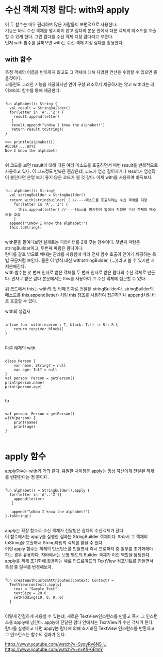 # 수신 객체 지정 람다: with와 apply
이 두 함수는 매우 편리하며 많은 사람들이 보편적으로 사용한다.   
기능은 바로 수신 객체를 명시하지 않고 람다의 본문 안에서 다른 객체의 메소드를 호출할 수 있게 한다. 그런 람다를 수신 객체 지정 람다라고 부른다.   
먼저 with 함수를 살펴보면 with는 수신 객체 지정 람다를 활용한다.   

## with 함수
특정 객체의 이름을 반복하지 않고도 그 객체에 대해 다양한 연산을 수행할 수 있으면 좋을것이다.   
코틀린도 그러한 기능을 제공하지만 언어 구성 요소로서 제공하지는 않고 with라는 라이브러리 함수를 통해 제공한다.

<pre>
<code>
fun alphabet(): String {
  val result = StringBuilder()
  for(letter in 'A'..'Z') {
    result.append(letter)
   }
   result.append("\nNow I know the alphabet!")
   return result.toString()
}

>>> println(alphabet())
ABCDEF....WXYZ
Now I know the alphabet!
</code>
</pre>

위 코드를 보면 result에 대해 다른 여러 메소드를 호출하면서 매번 result를 반복적으로 사용하고 있다. 이 코드정도 반복은 괜찮은데, 코드가 엄청 길어지거나 result가 엄청많이 불린다면 분명 보기 좋지 않은 코드가 될 것 같다. 이제 with를 사용하여 바꿔보자.

<pre>
<code>
fun alphabet(): String{
  val stringBuilder = StringBuilder()
  return with(stringbuilder) { //----메소드를 호출하려는 수신 객체를 지정
    for(letter in 'A'..'Z') {
      this.append(letter) //----this를 명시하여 앞에서 지정한 수신 객체의 메소드를 호출
    }
  append("\nNow I know the alphabet!")
  this.toString()
</code>
</pre>

with문을 들여다보면 실제로는 파라미터를 2개 갖는 함수이다. 첫번째 파람은 stringBuilder이고, 두번째 파람은 람다이다.   
람다를 괄호 밖으로 빼내는 관례를 사용함에 따라 전체 함수 호출이 언어가 제공하는 특별 구문처럼 보인다. 물론 이 방식 대신 with(stringBulder, {...})라고 쓸 수 있지만 지저분해진다.   
with 함수는 첫 번째 인자로 받은 객체를 두 번째 인자로 받은 람다의 수신 객체로 만든다. 인자로 받은 람다 본문에서는 this를 사용하여 그 수신 객체에 접근할 수 있다.

위 코드에서 this는 with의 첫 번째 인자로 전달된 stringBuilder다. stringBuilder의 메소드를 this.append(letter) 처럼 this 참조를 사용하여 접근하거나 append처럼 바로 호출할 수 있다.

with의 생김새
<pre>
<code>
inline fun <T, R> with(receiver: T, block: T.() -> R): R {
    return receiver.block()
}
</code>
</pre>

다른 예제의 with
<pre>
<code>
class Person {
    var name: String? = null
    var age: Int? = null
}
val person: Person = getPerson()
print(person.name)
print(person.age)
</code>
</pre>
to
<pre>
<code>
val person: Person = getPerson()
with(person) {
    print(name)
    print(age)
}
</code>
</pre>

# apply 함수
apply함수는 with와 거의 같다. 유일한 차이점은 apply는 항상 자신에게 전달된 객체를 반환한다는 점 뿐이다.
<pre>
<code>
fun alphabet() = Stringbulder().apply {
  for(letter in 'A'..'Z'){
    append(letter)
   }
   
   append("\nNow I know the alphabet!")
}.toString()
</code>
</pre>

apply는 확장 함수로 수신 객체가 전달받은 람다의 수신객체가 된다.   
이 함수에서는 apply를 실행한 결과는 StringBuilder 객체이다. 따라서 그 객체의 toString을 호출해서 String타입의 객체를 얻을 수 있다.   
이런 apply 함수는 객체의 인스턴스를 만들면서 즉시 프로퍼티 중 일부를 초기화해야 하는 경우 유용하다. 자바에서는 보통 별도의 Builder 객체가 이런 역할을 담당한다.   
apply를 객체 초기화에 활용하는 예로 안드로이드의 TextView 컴포넌트를 만들면서 특성 중 일부를 변경해보자.

<pre>
<code>
fun createWuthCustomAttributes(context: Context) = 
  TextView(context).apply{
    text = "Sample Text"
    textSize = 20.0
    setPadding(10, 0, 0, 0)
  }
</code>
</pre>

이렇게 간결하게 사용할 수 있는데, 새로운 TextView인스턴스를 만들고 즉시 그 인스턴스를 apply에 넘긴다. apply에 전달된 람다 안에서는 TextView가 수신 객체가 된다.   
람다를 실행하고 나면 apply는 람다에 의해 초기화된 TextView 인스턴스를 반환하고 그 인스턴스는 함수의 결과가 된다.


https://www.youtube.com/watch?v=SyqyRv6NS_U
https://www.youtube.com/watch?v=nxKfi-6EtmY
